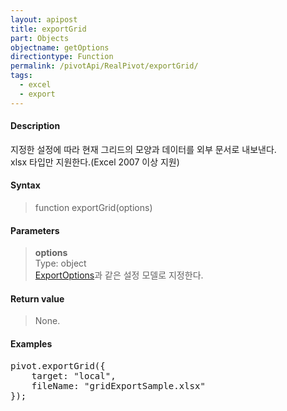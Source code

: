 ```yaml
---
layout: apipost
title: exportGrid
part: Objects
objectname: getOptions
directiontype: Function
permalink: /pivotApi/RealPivot/exportGrid/
tags:
  - excel
  - export
---
```



#### Description

 지정한 설정에 따라 현재 그리드의 모양과 데이터를 외부 문서로 내보낸다.  
 xlsx 타입만 지원한다.(Excel 2007 이상 지원)  

#### Syntax

> function exportGrid(options)  

#### Parameters

> **options**  
> Type: object  
> [ExportOptions](/pivotApi/types/ExportOptions/)과 같은 설정 모델로 지정한다.  

#### Return value

> None.

#### Examples 

<pre class="prettyprint">
pivot.exportGrid({
    target: "local",
    fileName: "gridExportSample.xlsx"
});
</pre>

